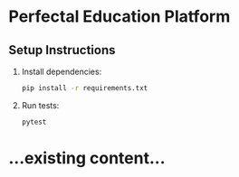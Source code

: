 # Perfectal Education Platform

## Setup Instructions

1. Install dependencies:
   ```bash
   pip install -r requirements.txt
   ```

2. Run tests:
   ```bash
   pytest
   ```
# ...existing content...
